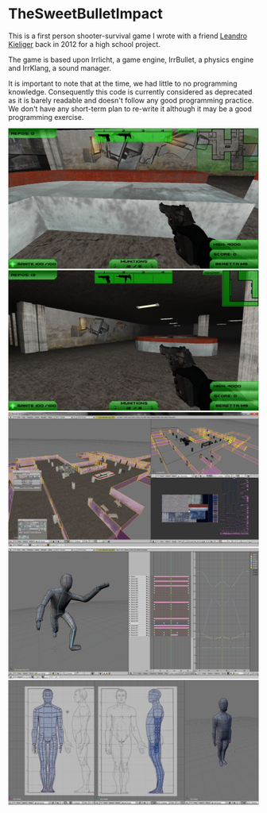 # TheSweetBulletImpact

This is a first person shooter-survival game I wrote with a friend [Leandro Kieliger](https://github.com/lkieliger) back in 2012 for a high school project.

The game is based upon Irrlicht, a game engine, IrrBullet, a physics engine and IrrKlang, a sound manager.

It is important to note that at the time, we had little to no programming knowledge. Consequently this code is currently considered as deprecated as it is barely readable and doesn't follow any good programming practice. We don't have any short-term plan to re-write it although it may be a good programming exercise.

![alt text](https://github.com/Rimbaud13/TheSweetBulletImpact/blob/master/Screenshots/integr.jpg "In-game screenshot") 
![alt text](https://github.com/Rimbaud13/TheSweetBulletImpact/blob/master/Screenshots/gym4.jpg "In-game screenshot 2") 
![alt text](https://github.com/Rimbaud13/TheSweetBulletImpact/blob/master/Screenshots/gym3.jpg "Map creation")
![alt text](https://github.com/Rimbaud13/TheSweetBulletImpact/blob/master/Screenshots/mod_anim.jpg "Character creation")
![alt text](https://github.com/Rimbaud13/TheSweetBulletImpact/blob/master/Screenshots/mod_blueprint.jpg "Character creation 2")

